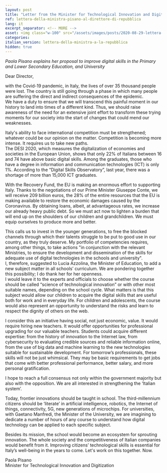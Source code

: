 ```yaml
---
layout: post
title: "Letter from the Minister for Technological Innovation and Digitalization to the Director of La Repubblica"
ref: lettera-della-ministra-pisano-al-direttore-di-repubblica
lang: it
excerpt_separator: <!-- MORE -->
asset: <img class="w-100" src="/assets/images/posts/2020-08-29-lettera-della-ministra-pisano-al-direttore-di-repubblica.jpg" alt="La lettera della ministra dell’Innovazione tecnologica Pisano al direttore di Repubblica"/>
categories:
italian_version: lettera-della-ministra-a-la-repubblica
hidden: true
---
```


_Paola Pisano explains her proposal  to improve digital skills in the Primary and Lower Secondary Education,  and University_

<!-- MORE -->

Dear Director,  

with the Covid-19 pandemic, in Italy, the lives of over 35 thousand people were lost. The country is still going through a phase in which many people are suffering the direct and indirect consequences of the epidemic.  
We have a duty to ensure that we will transcend this painful moment in our history to land into times of a different kind. Thus, we should raise awareness of the need for an extensive joint effort to transform these trying moments for our society into the start of changes that could mend our weaknesses.  

Italy's ability to face international competition must be strengthened; whatever could be our opinion on the matter. Competition is becoming more intense. It requires us to take new paths.  
The DESI 2020, which measures the digitalization of economies and societies in the European Union, shows that only 22% of Italians between 16 and 74 have above basic digital skills. Among the graduates, those who have a degree in information and communication technologies (ICT) is only 1%. According to the “Digital Skills Observatory”, last year, there was a shortage of more than 15,000 ICT graduates.  

With the Recovery Fund, the EU is making an enormous effort to supporting Italy.  Thanks to the negotiations of our Prime Minister Giuseppe Conte, we will receive 209 billion euros, the 28% of the entire resources that the EU is making available to restore the economic damages caused by the Coronavirus. 
By obtaining loans, albeit, at advantageous rates, we increase our already heavy public debt. So we must act now to lighten a burden that will end up on the shoulders of our children and grandchildren. We must equip ourselves to produce more and better.  

This calls us to invest in the younger generations, to free the blocked channels through which their talents struggle to be put to good use in our country, as they truly deserve. My portfolio of competencies requires, among other things, to take actions "in conjunction with the relevant Ministries, to ensure the development and dissemination of the skills for adequate use of digital technologies in the schools and university".  
I, therefore, suggested to Lucia Azzolina, the Minister of Education, to add a new subject matter in all schools’ curriculum. We are pondering together this possibility;  I do thank her for her openness.  
I would leave it to the experts and officials to choose whether the course should be called “science of technological innovation” or with other most suitable names, depending on the school cycle. What matters is that this subject would allow our children to acquire the digital skills that are useful both for work and in everyday life. For children and adolescents, the course would also represent an opportunity to understand the risks and learn to respect the dignity of others on the web.  

I consider this an initiative having social, not just economic, value. It would require hiring new teachers. It would offer opportunities for professional upgrading for our valuable teachers. Students could acquire different expertise: from the history of innovation to the Internet law, from cybersecurity to evaluating credible sources and reliable information online, from the use of big data and machine learning to the new technologies suitable for sustainable development. For tomorrow’s professionals, these skills will not be just whimsical. They may be basic requirements to get jobs that come with better professional performance, better salary, and more personal gratification.  

I hope to reach a full consensus not only within the government majority but also with the opposition. We are all interested in strengthening the ‘Italian system’.  

Today, frontier innovations should be taught in school. The third-millennium citizens should be ‘literate’ in artificial intelligence, robotics, the Internet of things, connectivity, 5G, new generations of microchips. For universities, with Gaetano Manfredi,  the Minister of the University,  we are imagining to dedicate a number of hours of any course to understand how digital technology can be applied to each specific subject.  

Besides its mission, the school would become an ecosystem for sprouting innovation. The whole society and the competitiveness of Italian companies would benefit from it. Improving citizens’ technological skills is essential for Italy’s well-being in the years to come. Let's work on this together.  Now.  

Paola Pisano  
Minister for Technological Innovation and Digitization  
